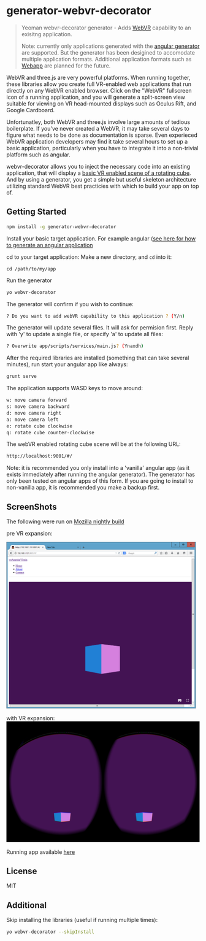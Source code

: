# generator-webvr-decorator 

> Yeoman webvr-decorator generator - Adds [WebVR](http://webvr.info/) capability to an exisitng application.
> 
> Note: currently only applications generated with the [angular generator](https://github.com/yeoman/generator-angular#readme) are supported.  But the generator has been desigined to accomodate multiple application formats.  Additional application formats such as [Webapp](https://github.com/yeoman/generator-webapp#readme) are planned for the future.

WebVR and three.js are very powerful platforms.  When running together, these libraries allow you create full VR-enabled web applications that run directly on any WebVR enabled browser.  Click on the "WebVR" fullscreen icon of a running application, and you will generate a split-screen view suitable for viewing on VR head-mounted displays such as Oculus Rift, and Google Cardboard.

Unfortunatley, both WebVR and three.js involve large amounts of tedious boilerplate.  If you've never created a WebVR, it may take several days to figure what needs to be done as documentation is sparse.  Even experieced WebVR application developers may find it take several hours to set up a basic application, particularly when you have to integrate it into a non-trivial platform such as angular.

webvr-decorator allows you to inject the necessary code into an existing application, that will display a [basic VR enabled scene of a rotating cube](http://vt5491.github.io/#/).  And by using a generator, you get a simple but useful skeleton architecture utilizing standard WebVR best practicies with which to build your app on top of.

## Getting Started

```bash
npm install -g generator-webvr-decorator
```
Install your basic target application.  For example angular ([see here for how to generate an angular application](https://github.com/yeoman/generator-angular#readme) 

cd to your target application:
Make a new directory, and `cd` into it:
```
cd /path/to/my/app
```
Run the generator
```bash
yo webvr-decorator
```
The generator will confirm if you wish to continue:
```bash
? Do you want to add webVR capability to this application ? (Y/n) 
```
The generator will update several files.  It will ask for permision first.  Reply with 'y' to update a single file, or specify 'a' to update all files:
```bash
? Overwrite app/scripts/services/main.js? (Ynaxdh)
```

After the required libraries are installed (something that can take several minutes), run start your angular app like always:
```bash
grunt serve
```

The application supports WASD keys to move around:
```bash
w: move camera forward
s: move camera backward
d: move camera right
a: move camera left
e: rotate cube clockwise
q: rotate cube counter-clockwise
```
The webVR enabled rotating cube scene will be at the following URL:
```bash
http://localhost:9001/#/
```

Note: it is recommended you only install into a 'vanilla' angular app (as it exists immediately after running the angular generator).  The generator has only been tested on angular apps of this form.  If you are going to install to non-vanilla app, it is recommended you make a backup first.

## ScreenShots
The following were run on [Mozilla nightly build](https://nightly.mozilla.org/)

pre VR expansion:

![](images/webvr-decorator-screen-shot.png)

with VR expansion:
![](images/webvr-decorator-screen-shot-vr-mode.png)

Running app available [here](http://vt5491.github.io/#/)
## License

MIT

## Additional
Skip installing the libraries (useful if running multiple times):

```bash
yo webvr-decorator --skipInstall
```

